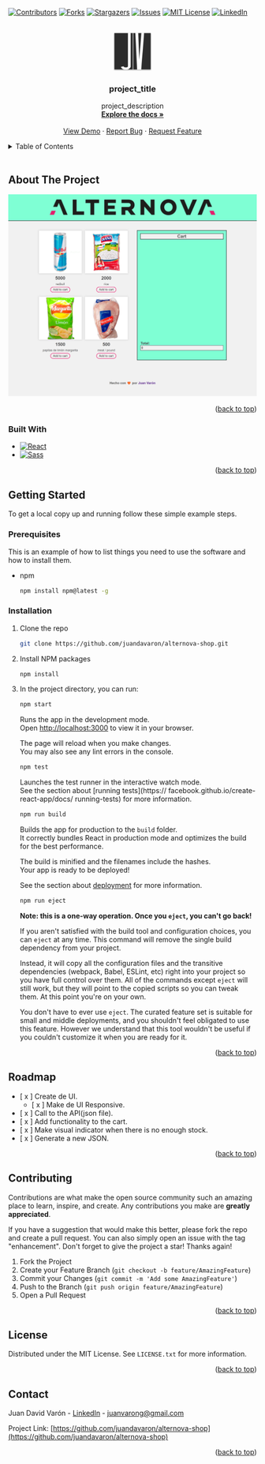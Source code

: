 <div id="top"></div>

[![Contributors][contributors-shield]][contributors-url]
[![Forks][forks-shield]][forks-url]
[![Stargazers][stars-shield]][stars-url]
[![Issues][issues-shield]][issues-url]
[![MIT License][license-shield]][license-url]
[![LinkedIn][linkedin-shield]][linkedin-url]



<!-- PROJECT LOGO -->
<br />
<div align="center">
  <a href="https://github.com/juandavaron/alternova-shop">
    <img src="./public/logo192.png" alt="Logo" width="80" height="80">
  </a>

<h3 align="center">project_title</h3>

  <p align="center">
    project_description
    <br />
    <a href="https://github.com/juandavaron/alternova-shop"><strong>Explore the docs »</strong></a>
    <br />
    <br />
    <a href="https://juandavaron.github.io/alternova-shop/">View Demo</a>
    ·
    <a href="https://github.com/juandavaron/alternova-shop/issues">Report Bug</a>
    ·
    <a href="https://github.com/juandavaron/alternova-shop/issues">Request Feature</a>
  </p>
</div>



<!-- TABLE OF CONTENTS -->
<details>
  <summary>Table of Contents</summary>
  <ol>
    <li>
      <a href="#about-the-project">About The Project</a>
      <ul>
        <li><a href="#built-with">Built With</a></li>
      </ul>
    </li>
    <li>
      <a href="#getting-started">Getting Started</a>
      <ul>
        <li><a href="#prerequisites">Prerequisites</a></li>
        <li><a href="#installation">Installation</a></li>
      </ul>
    </li>
    <li><a href="#usage">Usage</a></li>
    <li><a href="#roadmap">Roadmap</a></li>
    <li><a href="#contributing">Contributing</a></li>
    <li><a href="#license">License</a></li>
    <li><a href="#contact">Contact</a></li>
    <li><a href="#acknowledgments">Acknowledgments</a></li>
  </ol>
</details>
<br />

<!-- ABOUT THE PROJECT -->
## About The Project

[![Product Name Screen Shot][product-screenshot]](https://example.com)

<p align="right">(<a href="#top">back to top</a>)</p>



### Built With

* [![React][React.js]][React-url]
* [![Sass][sass-lang.com]][Sass-url]


<p align="right">(<a href="#top">back to top</a>)</p>



<!-- GETTING STARTED -->
## Getting Started

To get a local copy up and running follow these simple example steps.

### Prerequisites

This is an example of how to list things you need to use the software and how to install them.
* npm
  ```sh
  npm install npm@latest -g
  ```

### Installation

1. Clone the repo
   ```sh
   git clone https://github.com/juandavaron/alternova-shop.git
   ```
2. Install NPM packages
   ```sh
   npm install
   ```
3. In the project directory, you can run:
    ```sh
    npm start
    ```

    Runs the app in the development mode.\
    Open [http://localhost:3000](http://localhost:3000) to view it in your browser.

    The page will reload when you make changes.\
    You may also see any lint errors in the console.
    ```sh
    npm test
    ```

    Launches the test runner in the interactive watch     mode.\
    See the section about [running tests](https://    facebook.github.io/create-react-app/docs/   running-tests) for more information.
    ```sh
    npm run build
    ```

    Builds the app for production to the `build` folder.\
    It correctly bundles React in production mode and optimizes the build for the best performance.

    The build is minified and the filenames include the hashes.\
    Your app is ready to be deployed!

    See the section about [deployment](https://facebook.github.io/create-react-app/docs/deployment) for more information.
    ```sh
    npm run eject
    ```

    **Note: this is a one-way operation. Once you `eject`, you can't go back!**

    If you aren't satisfied with the build tool and configuration choices, you can `eject` at any time. This command will remove the single build dependency from your project.

    Instead, it will copy all the configuration files and the transitive dependencies (webpack, Babel, ESLint, etc) right into your project so you have full control over them. All of the commands except `eject` will still work, but they will point to the copied scripts so you can tweak them. At this point you're on your own.

    You don't have to ever use `eject`. The curated feature set is suitable for small and middle deployments, and you shouldn't feel obligated to use this feature. However we understand that this tool wouldn't be useful if you couldn't customize it when you are ready for it.


<p align="right">(<a href="#top">back to top</a>)</p>


<!-- ROADMAP -->
## Roadmap

- [ x ] Create de UI.
  - [ x ] Make de UI Responsive.
- [ x ] Call to the API(json file).
- [ x ] Add functionality to the cart.
- [ x ] Make visual indicator when there is no enough stock.
- [ x ] Generate a new JSON.


<p align="right">(<a href="#top">back to top</a>)</p>



<!-- CONTRIBUTING -->
## Contributing

Contributions are what make the open source community such an amazing place to learn, inspire, and create. Any contributions you make are **greatly appreciated**.

If you have a suggestion that would make this better, please fork the repo and create a pull request. You can also simply open an issue with the tag "enhancement".
Don't forget to give the project a star! Thanks again!

1. Fork the Project
2. Create your Feature Branch (`git checkout -b feature/AmazingFeature`)
3. Commit your Changes (`git commit -m 'Add some AmazingFeature'`)
4. Push to the Branch (`git push origin feature/AmazingFeature`)
5. Open a Pull Request

<p align="right">(<a href="#top">back to top</a>)</p>



<!-- LICENSE -->
## License

Distributed under the MIT License. See `LICENSE.txt` for more information.

<p align="right">(<a href="#top">back to top</a>)</p>



<!-- CONTACT -->
## Contact

Juan David Varón - [LinkedIn](https://www.linkedin.com/in/juanvarong/) - juanvarong@gmail.com

Project Link: [https://github.com/juandavaron/alternova-shop](https://github.com/juandavaron/alternova-shop)

<p align="right">(<a href="#top">back to top</a>)</p>



<!-- MARKDOWN LINKS & IMAGES -->
[contributors-shield]: https://img.shields.io/github/contributors/juandavaron/alternova-shop.svg?style=for-the-badge
[contributors-url]: https://github.com/juandavaron/alternova-shop/graphs/contributors

[forks-shield]: https://img.shields.io/github/forks/juandavaron/alternova-shop.svg?style=for-the-badge
[forks-url]: https://github.com/juandavaron/alternova-shop/network/members

[stars-shield]: https://img.shields.io/github/stars/juandavaron/alternova-shop.svg?style=for-the-badge
[stars-url]: https://github.com/juandavaron/alternova-shop/stargazers

[issues-shield]: https://img.shields.io/github/issues/juandavaron/alternova-shop.svg?style=for-the-badge
[issues-url]: https://github.com/juandavaron/alternova-shop/issues

[license-shield]: https://img.shields.io/github/license/juandavaron/alternova-shop.svg?style=for-the-badge
[license-url]: https://github.com/juandavaron/alternova-shop/blob/master/LICENSE.txt

[linkedin-shield]: https://img.shields.io/badge/-LinkedIn-black.svg?style=for-the-badge&logo=linkedin&colorB=555
[linkedin-url]: https://www.linkedin.com/in/juanvarong/

[product-screenshot]: images/screenshot.png

[React.js]: https://img.shields.io/badge/React-20232A?style=for-the-badge&logo=react&logoColor=61DAFB
[React-url]: https://reactjs.org/

[sass-lang.com]: https://img.shields.io/badge/Sass-cc6699?style=for-the-badge&logo=sass&logoColor=white
[Sass-url]: https://sass-lang.com/
